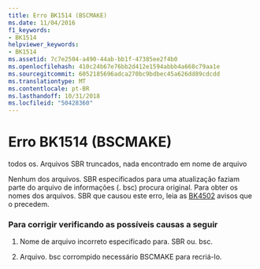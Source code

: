 ```yaml
---
title: Erro BK1514 (BSCMAKE)
ms.date: 11/04/2016
f1_keywords:
- BK1514
helpviewer_keywords:
- BK1514
ms.assetid: 7c7e2504-a490-44ab-bb1f-47385ee2f4b0
ms.openlocfilehash: 410c24b67e76bb2d412e1594abbb4a668c79aa1e
ms.sourcegitcommit: 6052185696adca270bc9bdbec45a626dd89cdcdd
ms.translationtype: MT
ms.contentlocale: pt-BR
ms.lasthandoff: 10/31/2018
ms.locfileid: "50428360"
---
```

# <a name="bscmake-error-bk1514"></a>Erro BK1514 (BSCMAKE)

todos os. Arquivos SBR truncados, nada encontrado em nome de arquivo

Nenhum dos arquivos. SBR especificados para uma atualização faziam parte do arquivo de informações (. bsc) procura original. Para obter os nomes dos arquivos. SBR que causou este erro, leia as [BK4502](../../error-messages/tool-errors/bscmake-warning-bk4502.md) avisos que o precedem.

### <a name="to-fix-by-checking-the-following-possible-causes"></a>Para corrigir verificando as possíveis causas a seguir

1. Nome de arquivo incorreto especificado para. SBR ou. bsc.

1. Arquivo. bsc corrompido necessário BSCMAKE para recriá-lo.